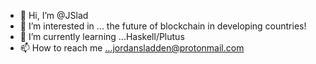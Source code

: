 - 👋 Hi, I’m @JSlad
- 👀 I’m interested in ... the future of blockchain in developing countries!
- 🌱 I’m currently learning ...Haskell/Plutus
- 📫 How to reach me ...jordansladden@protonmail.com
<!---
JSlad/JSlad is a ✨ special ✨ repository because its `README.md` (this file) appears on your GitHub profile.
You can click the Preview link to take a look at your changes.
--->
